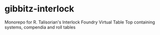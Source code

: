 # gibbitz-interlock
Monorepo for R. Talisorian's Interlock Foundry Virtual Table Top containing systems, compendia and roll tables
